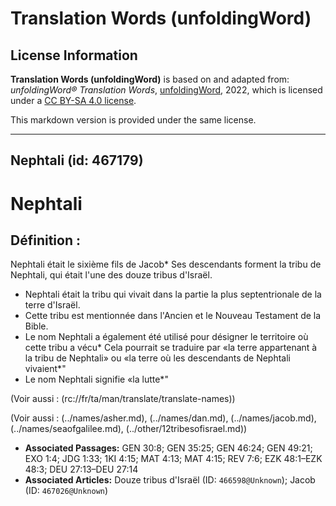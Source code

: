 # Translation Words (unfoldingWord)

## License Information

**Translation Words (unfoldingWord)** is based on and adapted from: _unfoldingWord® Translation Words_, [unfoldingWord](https://unfoldingword.org/utw), 2022, which is licensed under a [CC BY-SA 4.0 license](https://creativecommons.org/licenses/by-sa/4.0/legalcode.en).

This markdown version is provided under the same license.



--------------------------------

## Nephtali (id: 467179)

Nephtali
========

Définition :
------------

Nephtali était le sixième fils de Jacob\* Ses descendants forment la tribu de Nephtali, qui était l'une des douze tribus d'Israël.

* Nephtali était la tribu qui vivait dans la partie la plus septentrionale de la terre d'Israël.
* Cette tribu est mentionnée dans l'Ancien et le Nouveau Testament de la Bible.
* Le nom Nephtali a également été utilisé pour désigner le territoire où cette tribu a vécu\* Cela pourrait se traduire par «la terre appartenant à la tribu de Nephtali» ou «la terre où les descendants de Nephtali vivaient\*"
* Le nom Nephtali signifie «la lutte\*"

(Voir aussi : (rc://fr/ta/man/translate/translate\-names))

(Voir aussi : (../names/asher.md), (../names/dan.md), (../names/jacob.md), (../names/seaofgalilee.md), (../other/12tribesofisrael.md))

* **Associated Passages:** GEN 30:8; GEN 35:25; GEN 46:24; GEN 49:21; EXO 1:4; JDG 1:33; 1KI 4:15; MAT 4:13; MAT 4:15; REV 7:6; EZK 48:1–EZK 48:3; DEU 27:13–DEU 27:14
* **Associated Articles:** Douze tribus d'Israël (ID: `466598@Unknown`); Jacob (ID: `467026@Unknown`)


